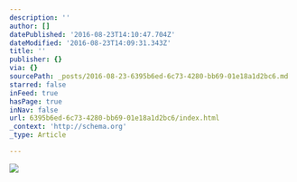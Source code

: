 ```yaml
---
description: ''
author: []
datePublished: '2016-08-23T14:10:47.704Z'
dateModified: '2016-08-23T14:09:31.343Z'
title: ''
publisher: {}
via: {}
sourcePath: _posts/2016-08-23-6395b6ed-6c73-4280-bb69-01e18a1d2bc6.md
starred: false
inFeed: true
hasPage: true
inNav: false
url: 6395b6ed-6c73-4280-bb69-01e18a1d2bc6/index.html
_context: 'http://schema.org'
_type: Article

---
```

![](https://the-grid-user-content.s3-us-west-2.amazonaws.com/3921abd3-25d2-4c6e-aeeb-01746298a793.jpg)